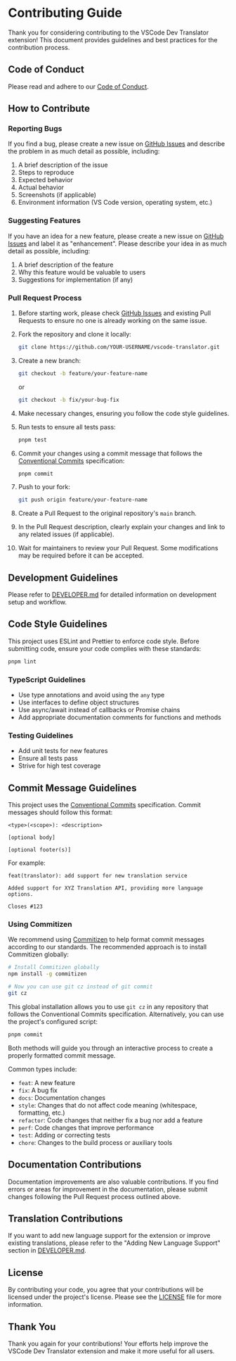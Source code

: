 # Contributing Guide

Thank you for considering contributing to the VSCode Dev Translator extension! This document provides guidelines and best practices for the contribution process.

## Code of Conduct

Please read and adhere to our [Code of Conduct](CODE_OF_CONDUCT.md).

## How to Contribute

### Reporting Bugs

If you find a bug, please create a new issue on [GitHub Issues](https://github.com/Bmongo/vscode-translator/issues) and describe the problem in as much detail as possible, including:

1. A brief description of the issue
2. Steps to reproduce
3. Expected behavior
4. Actual behavior
5. Screenshots (if applicable)
6. Environment information (VS Code version, operating system, etc.)

### Suggesting Features

If you have an idea for a new feature, please create a new issue on [GitHub Issues](https://github.com/Bmongo/vscode-translator/issues) and label it as "enhancement". Please describe your idea in as much detail as possible, including:

1. A brief description of the feature
2. Why this feature would be valuable to users
3. Suggestions for implementation (if any)

### Pull Request Process

1. Before starting work, please check [GitHub Issues](https://github.com/Bmongo/vscode-translator/issues) and existing Pull Requests to ensure no one is already working on the same issue.

2. Fork the repository and clone it locally:

   ```bash
   git clone https://github.com/YOUR-USERNAME/vscode-translator.git
   ```

3. Create a new branch:

   ```bash
   git checkout -b feature/your-feature-name
   ```

   or

   ```bash
   git checkout -b fix/your-bug-fix
   ```

4. Make necessary changes, ensuring you follow the code style guidelines.

5. Run tests to ensure all tests pass:

   ```bash
   pnpm test
   ```

6. Commit your changes using a commit message that follows the [Conventional Commits](https://www.conventionalcommits.org/) specification:

   ```bash
   pnpm commit
   ```

7. Push to your fork:

   ```bash
   git push origin feature/your-feature-name
   ```

8. Create a Pull Request to the original repository's `main` branch.

9. In the Pull Request description, clearly explain your changes and link to any related issues (if applicable).

10. Wait for maintainers to review your Pull Request. Some modifications may be required before it can be accepted.

## Development Guidelines

Please refer to [DEVELOPER.md](DEVELOPER.md) for detailed information on development setup and workflow.

## Code Style Guidelines

This project uses ESLint and Prettier to enforce code style. Before submitting code, ensure your code complies with these standards:

```bash
pnpm lint
```

### TypeScript Guidelines

- Use type annotations and avoid using the `any` type
- Use interfaces to define object structures
- Use async/await instead of callbacks or Promise chains
- Add appropriate documentation comments for functions and methods

### Testing Guidelines

- Add unit tests for new features
- Ensure all tests pass
- Strive for high test coverage

## Commit Message Guidelines

This project uses the [Conventional Commits](https://www.conventionalcommits.org/) specification. Commit messages should follow this format:

```
<type>(<scope>): <description>

[optional body]

[optional footer(s)]
```

For example:

```
feat(translator): add support for new translation service

Added support for XYZ Translation API, providing more language options.

Closes #123
```

### Using Commitizen

We recommend using [Commitizen](https://github.com/commitizen/cz-cli) to help format commit messages according to our standards. The recommended approach is to install Commitizen globally:

```bash
# Install Commitizen globally
npm install -g commitizen

# Now you can use git cz instead of git commit
git cz
```

This global installation allows you to use `git cz` in any repository that follows the Conventional Commits specification. Alternatively, you can use the project's configured script:

```bash
pnpm commit
```

Both methods will guide you through an interactive process to create a properly formatted commit message.

Common types include:

- `feat`: A new feature
- `fix`: A bug fix
- `docs`: Documentation changes
- `style`: Changes that do not affect code meaning (whitespace, formatting, etc.)
- `refactor`: Code changes that neither fix a bug nor add a feature
- `perf`: Code changes that improve performance
- `test`: Adding or correcting tests
- `chore`: Changes to the build process or auxiliary tools

## Documentation Contributions

Documentation improvements are also valuable contributions. If you find errors or areas for improvement in the documentation, please submit changes following the Pull Request process outlined above.

## Translation Contributions

If you want to add new language support for the extension or improve existing translations, please refer to the "Adding New Language Support" section in [DEVELOPER.md](DEVELOPER.md).

## License

By contributing your code, you agree that your contributions will be licensed under the project's license. Please see the [LICENSE](LICENSE) file for more information.

## Thank You

Thank you again for your contributions! Your efforts help improve the VSCode Dev Translator extension and make it more useful for all users.
